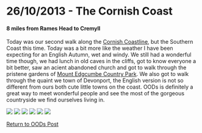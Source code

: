 <h1>26/10/2013 - The Cornish Coast</h1>
<h4> 8 miles from Rames Head to Cremyll </h4>

Today was our second walk along the <a target="_blank" href="http://www.cornwallinfocus.co.uk/walking/kingsand.php">Cornish Coastline</a>, but the Southern Coast this time. Today was a bit more like the weather I have been expecting for an English Autumn, wet and windy.
We still had a wonderful time though, we had lunch in old caves in the cliffs, got to know everyone a bit better, saw an acient abandoned church and got to walk through the pristene gardens of <a target="_blank" href="https://www.visitcornwall.com/things-to-do/attractions/south-coast/cawsand/mount-edgcumbe-house-and-country-park">Mount Edgcumbe Country Park</a>. We also got to walk through the quaint we town of Devonport, the English version is not so different from ours both cute little towns on the coast.
OODs is definitely a great way to meet wonderful people and see the most of the gorgeous countryside we find ourselves living in.

<img src="https://adventuresofthetravellingtwins.com/Photos/2013-10-26-RamesHeadToCremyll/P1010933.JPG" class="image1">
<img src="https://adventuresofthetravellingtwins.com/Photos/2013-10-26-RamesHeadToCremyll/P1010908.JPG" class="image1">
<img src="https://adventuresofthetravellingtwins.com/Photos/2013-10-26-RamesHeadToCremyll/P1010884.JPG" class="image1">
<img src="https://adventuresofthetravellingtwins.com/Photos/2013-10-26-RamesHeadToCremyll/P1010923.JPG" class="image1">
<img src="https://adventuresofthetravellingtwins.com/Photos/2013-10-26-RamesHeadToCremyll/P1010909.JPG" class="image1">
<img src="https://adventuresofthetravellingtwins.com/Photos/2013-10-26-RamesHeadToCremyll/P1010937.JPG" class="image1">

<a href="https://adventuresofthetravellingtwins.com/2013/09/21/oddswalks/">Return to OODs Post</a>
